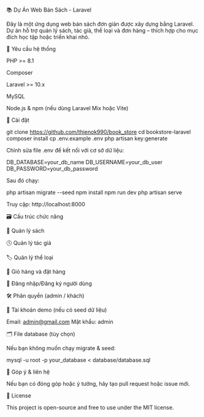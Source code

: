 📚 Dự Án Web Bán Sách - Laravel

Đây là một ứng dụng web bán sách đơn giản được xây dựng bằng Laravel. Dự án hỗ trợ quản lý sách, tác giả, thể loại và đơn hàng – thích hợp cho mục đích học tập hoặc triển khai nhỏ.

🧰 Yêu cầu hệ thống

PHP >= 8.1

Composer

Laravel >= 10.x

MySQL

Node.js & npm (nếu dùng Laravel Mix hoặc Vite)

🚀 Cài đặt

git clone https://github.com/thienok990/book_store
cd bookstore-laravel
composer install
cp .env.example .env
php artisan key:generate

Chỉnh sửa file .env để kết nối với cơ sở dữ liệu:

DB_DATABASE=your_db_name
DB_USERNAME=your_db_user
DB_PASSWORD=your_db_password

Sau đó chạy:

php artisan migrate --seed
npm install
npm run dev
php artisan serve

Truy cập: http://localhost:8000

🗃 Cấu trúc chức năng

📖 Quản lý sách

🕓 Quản lý tác giả

🏷 Quản lý thể loại

🛒 Giỏ hàng và đặt hàng

🔐 Đăng nhập/Đăng ký người dùng

🛠 Phân quyền (admin / khách)

🧪 Tài khoản demo (nếu có seed dữ liệu)

Email: admin@gmail.com
Mật khẩu: admin

🗂 File database (tùy chọn)

Nếu bạn không muốn chạy migrate & seed:

mysql -u root -p your_database < database/database.sql

🤝 Góp ý & liên hệ

Nếu bạn có đóng góp hoặc ý tưởng, hãy tạo pull request hoặc issue mới.

📄 License

This project is open-source and free to use under the MIT license.

